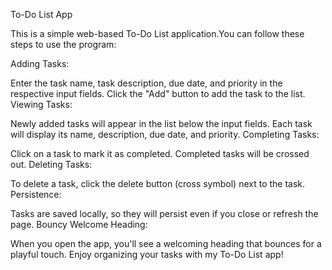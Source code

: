 To-Do List App

This is a simple web-based To-Do List application.You can follow these steps to use the program:

Adding Tasks:

Enter the task name, task description, due date, and priority in the respective input fields.
Click the "Add" button to add the task to the list.
Viewing Tasks:

Newly added tasks will appear in the list below the input fields.
Each task will display its name, description, due date, and priority.
Completing Tasks:

Click on a task to mark it as completed. Completed tasks will be crossed out.
Deleting Tasks:

To delete a task, click the delete button (cross symbol) next to the task.
Persistence:

Tasks are saved locally, so they will persist even if you close or refresh the page.
Bouncy Welcome Heading:

When you open the app, you'll see a welcoming heading that bounces for a playful touch.
Enjoy organizing your tasks with my To-Do List app!
